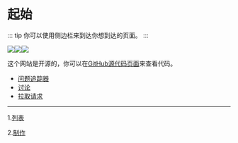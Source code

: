 # 起始
::: tip
你可以使用侧边栏来到达你想到达的页面。
:::

<div>
        <a href="https://github.com/leonmmcoset/"><img src="https://img.shields.io/badge/Author-LeonMMcoset-blue?style=for-the-badge"></a><a href="https://vitepress.dev/"><img src="https://img.shields.io/badge/Powered_By-Vitepress-green?style=for-the-badge"></a><a href="https://pages.github.com/"><img src="https://img.shields.io/badge/Deploy_By-Github_Pages-orange?style=for-the-badge"></a>
</div>

这个网站是开源的，你可以在[GitHub源代码页面](https://github.com/leonmmcoset/vitepress)来查看代码。

- [问题追踪器](https://github.com/leonmmcoset/vitepress/issues)
- [讨论](https://github.com/Leonmmcoset/vitepress/discussions)
- [拉取请求](https://github.com/Leonmmcoset/vitepress/pulls)

---

1.[列表](https://leonmmcoset.github.io/vitepress/liststart.html)

2.[制作](https://leonmmcoset.github.io/vitepress/made/start.html)